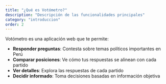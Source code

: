 ```yaml
---
title: "¿Qué es Votómetro?"
description: "Descripción de las funcionalidades principales"
category: "introduccion"
order: 2
---
```


Votómetro es una aplicación web que te permite:

- **Responder preguntas**: Contesta sobre temas políticos importantes en Perú
- **Comparar posiciones**: Ve cómo tus respuestas se alinean con cada partido
- **Ver detalles**: Explora las respuestas de cada partido
- **Decidir informado**: Toma decisiones basadas en información objetiva
